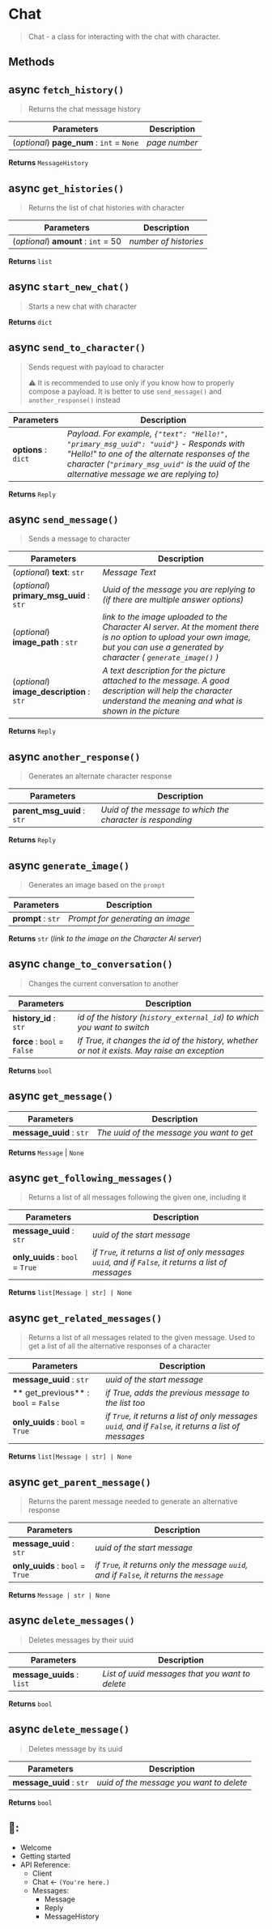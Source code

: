 # Chat
> Chat - a class for interacting with the chat with character.

## Methods


## async `fetch_history()`
> Returns the chat message history


| Parameters | Description |
| --- | --- |
| (*optional*) **page_num** : `int` = `None` | *page number* |

**Returns** `MessageHistory`

## async `get_histories()`
> Returns the list of chat histories with character

| Parameters | Description |
| --- | --- |
| (*optional*) **amount** : `int` = 50 | *number of histories* |

**Returns** `list` 

## async `start_new_chat()`
> Starts a new chat with character 

**Returns** `dict`


## async `send_to_character()`
> Sends request with payload to character
>
> ⚠️ It is recommended to use only if you know how to properly compose a payload. It is better to use `send_message()` and `another_response()` instead

| Parameters | Description |
| --- | --- |
| **options** : `dict` | *Payload. For example, `{"text": "Hello!", "primary_msg_uuid": "uuid"}` - Responds with "Hello!" to one of the alternate responses of the character (`"primary_msg_uuid"` is the uuid of the alternative message we are replying to)*

**Returns** `Reply`

## async `send_message()`
> Sends a message to character

| Parameters | Description |
| --- | --- |
| (*optional*) **text**: `str` | *Message Text* | 
| (*optional*) **primary_msg_uuid** : `str`| *Uuid of the message you are replying to (if there are multiple answer options)* |
| (*optional*) **image_path** : `str` | *link to the image uploaded to the Сharacter AI server. At the moment there is no option to upload your own image, but you can use a generated by character ( `generate_image()` )* |
| (*optional*) **image_description** : `str`| *A text description for the picture attached to the message. A good description will help the character understand the meaning and what is shown in the picture*|

**Returns** `Reply`


## async `another_response()`
> Generates an alternate character response

| Parameters | Description |
| --- | --- |
| **parent_msg_uuid** : `str` | *Uuid of the message to which the character is responding* |

**Returns** `Reply`


## async `generate_image()`
> Generates an image based on the `prompt`

| Parameters | Description |
| --- | --- |
| **prompt** : `str` | *Prompt for generating an image* |

**Returns** `str` (*link to the image on the Character AI server*)


## async `change_to_conversation()`
> Changes the current conversation to another

| Parameters | Description |
| --- | --- |
| **history_id** : `str` | *id of the history (`history_external_id`) to which you want to switch* |
| **force** : `bool` = `False` | *If True, it changes the id of the history, whether or not it exists. May raise an exception* |

**Returns** `bool`

## async `get_message()`

| Parameters | Description |
| --- | --- |
| **message_uuid** : `str` | *The uuid of the message you want to get* |

**Returns** `Message` | `None`

## async `get_following_messages()`
> Returns a list of all messages following the given one, including it

| Parameters | Description |
| --- | --- |
| **message_uuid** : `str` | *uuid of the start message* |
| **only_uuids** : `bool` = `True` | *if `True`, it returns a list of only messages `uuid`, and if `False`, it returns a list of messages*|

**Returns** `list[Message | str] | None`

## async `get_related_messages()`
> Returns a list of all messages related to the given message. Used to get a list of all the alternative responses of a character

| Parameters | Description |
| --- | --- |
| **message_uuid** : `str` | *uuid of the start message* |
| ** get_previous** : `bool` = `False` | *if True, adds the previous message to the list too* | 
| **only_uuids** : `bool` = `True` | *if `True`, it returns a list of only messages `uuid`, and if `False`, it returns a list of messages*|

**Returns** `list[Message | str] | None`


## async `get_parent_message()`
> Returns the parent message needed to generate an alternative response

| Parameters | Description |
| --- | --- |
| **message_uuid** : `str` | *uuid of the start message* |
| **only_uuids** : `bool` = `True` | *if `True`, it returns only the message `uuid`, and if `False`, it returns the `message`*|

**Returns** `Message | str | None`


## async `delete_messages()`
> Deletes messages by their uuid

| Parameters | Description |
| --- | --- |
| **message_uuids** : `list` | *List of uuid messages that you want to delete* |

**Returns** `bool`


## async `delete_message()`
> Deletes message by its uuid

| Parameters | Description |
| --- | --- |
| **message_uuid** : `str` | *uuid of the message you want to delete* |

**Returns** `bool`


## 📖:
- Welcome 
- Getting started
- API Reference:
  - Client
  - Chat <- `(You're here.)`
  - Messages:
    - Message
    - Reply
    - MessageHistory